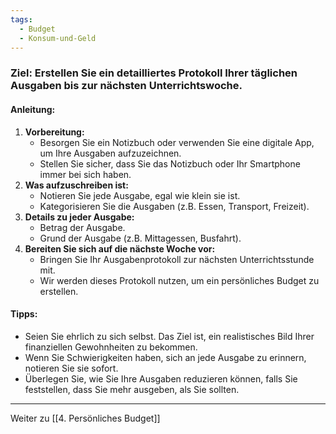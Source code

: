 ```yaml
---
tags:
  - Budget
  - Konsum-und-Geld
---
```

### **Ziel:** Erstellen Sie ein detailliertes Protokoll Ihrer täglichen Ausgaben bis zur nächsten Unterrichtswoche.

#### Anleitung:

1. **Vorbereitung:**
    - Besorgen Sie ein Notizbuch oder verwenden Sie eine digitale App, um Ihre Ausgaben aufzuzeichnen.
    - Stellen Sie sicher, dass Sie das Notizbuch oder Ihr Smartphone immer bei sich haben.
2. **Was aufzuschreiben ist:** 
    - Notieren Sie jede Ausgabe, egal wie klein sie ist.
    - Kategorisieren Sie die Ausgaben (z.B. Essen, Transport, Freizeit).
3. **Details zu jeder Ausgabe:**
    - Betrag der Ausgabe.
    - Grund der Ausgabe (z.B. Mittagessen, Busfahrt).
6. **Bereiten Sie sich auf die nächste Woche vor:**
    - Bringen Sie Ihr Ausgabenprotokoll zur nächsten Unterrichtsstunde mit.
    - Wir werden dieses Protokoll nutzen, um ein persönliches Budget zu erstellen.
#### Tipps:

- Seien Sie ehrlich zu sich selbst. Das Ziel ist, ein realistisches Bild Ihrer finanziellen Gewohnheiten zu bekommen.
- Wenn Sie Schwierigkeiten haben, sich an jede Ausgabe zu erinnern, notieren Sie sie sofort.
- Überlegen Sie, wie Sie Ihre Ausgaben reduzieren können, falls Sie feststellen, dass Sie mehr ausgeben, als Sie sollten.

---
Weiter zu [[4. Persönliches Budget]]